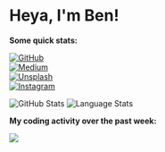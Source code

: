 # Heya, I'm Ben!

**Some quick stats:**

[![GitHub](https://img.shields.io/badge/dynamic/json?logo=github&label=GitHub&labelColor=333&&suffix=+followers&color=181717&query=%24.data.totalSubs&url=https%3A%2F%2Fapi.spencerwoo.com%2Fsubstats%2F%3Fsource%3Dgithub%26queryKey%3Dbsoyka&longCache=true)](https://github.com/bsoyka)  
[![Medium](https://img.shields.io/badge/dynamic/json?logo=medium&label=Medium&labelColor=00ab6c&suffix=+followers&color=181717&query=%24.data.totalSubs&url=https%3A%2F%2Fapi.spencerwoo.com%2Fsubstats%2F%3Fsource%3Dmedium%26queryKey%3D%2540bsoyka&longCache=true)](https://medium.com/@bsoyka)  
[![Unsplash](https://img.shields.io/badge/dynamic/json?logo=unsplash&label=Unsplash&labelColor=000000&suffix=+followers&color=181717&query=%24.data.totalSubs&url=https%3A%2F%2Fapi.spencerwoo.com%2Fsubstats%2F%3Fsource%3Dunsplash%26queryKey%3Dbsoyka&longCache=true)](https://unsplash.com/@bsoyka)  
[![Instagram](https://img.shields.io/badge/dynamic/json?logo=instagram&logoColor=white&label=Instagram&labelColor=e1306c&suffix=+followers&color=181717&query=%24.data.totalSubs&url=https%3A%2F%2Fapi.spencerwoo.com%2Fsubstats%2F%3Fsource%3Dinstagram%26queryKey%3Dbsoyka3&longCache=true)](https://www.instagram.com/bsoyka3)  

![GitHub Stats](https://bsoyka-readme-stats.vercel.app/api?username=bsoyka&show_icons=true&theme=dracula&count_private=true)
![Language Stats](https://bsoyka-readme-stats.vercel.app/api/top-langs/?username=bsoyka&theme=dracula&layout=compact)

**My coding activity over the past week:**

<img style="float: left;" src="https://wakatime.com/share/@bsoyka/953166c6-e51b-4870-93b1-b693aa1c08de.svg" />